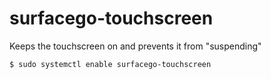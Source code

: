 # surfacego-touchscreen
Keeps the touchscreen on and prevents it from "suspending"  

`$ sudo systemctl enable surfacego-touchscreen`
